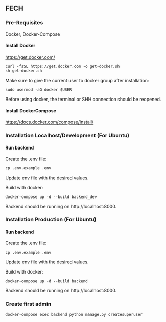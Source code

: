 ## FECH

### Pre-Requisites

Docker, Docker-Compose

#### Install Docker

https://get.docker.com/

    curl -fsSL https://get.docker.com -o get-docker.sh
    sh get-docker.sh
    
    
Make sure to give the current user to docker group after installation:

    sudo usermod -aG docker $USER
    
Before using docker, the terminal or SHH connection should be reopened.
    
#### Install DockerCompose 

https://docs.docker.com/compose/install/

### Installation Localhost/Development (For Ubuntu)

#### Run backend

Create the .env file:

    cp .env.example .env
    
Update env file with the desired values.
    
Build with docker:

    docker-compose up -d --build backend_dev
    
Backend should be running on http://localhost:8000.

### Installation Production (For Ubuntu)
    
#### Run backend

Create the .env file:

    cp .env.example .env
    
Update env file with the desired values.

Build with docker:

    docker-compose up -d --build backend

Backend should be running on http://localhost:8000.

### Create first admin

    docker-compose exec backend python manage.py createsuperuser
    
